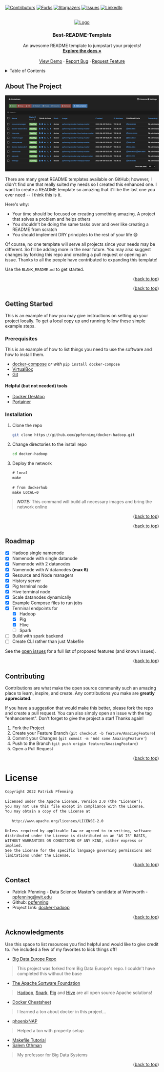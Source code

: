 <div id="top"></div>
<!--
*** Thanks for checking out the Best-README-Template. If you have a suggestion
*** that would make this better, please fork the repo and create a pull request
*** or simply open an issue with the tag "enhancement".
*** Don't forget to give the project a star!
*** Thanks again! Now go create something AMAZING! :D
-->

<!-- PROJECT SHIELDS -->
<!--
*** I'm using markdown "reference style" links for readability.
*** Reference links are enclosed in brackets [ ] instead of parentheses ( ).
*** See the bottom of this document for the declaration of the reference variables
*** for contributors-url, forks-url, etc. This is an optional, concise syntax you may use.
*** https://www.markdownguide.org/basic-syntax/#reference-style-links
-->
[![Contributors][contributors-shield]][contributors-url]
[![Forks][forks-shield]][forks-url]
[![Stargazers][stars-shield]][stars-url]
[![Issues][issues-shield]][issues-url]
[![LinkedIn][linkedin-shield]][linkedin-url]

<!-- PROJECT LOGO -->
<br />
<div align="center">
  <a href="https://github.com/ppfenning/docker-hadoop">
    <img src="images/logo.png" alt="Logo" width="80" height="80">
  </a>

<h3 align="center">Best-README-Template</h3>

  <p align="center">
    An awesome README template to jumpstart your projects!
    <br />
    <a href="https://github.com/ppfenning/docker-hadoop"><strong>Explore the docs »</strong></a>
    <br />
    <br />
    <a href="https://github.com/ppfenning/docker-hadoop">View Demo</a>
    ·
    <a href="https://github.com/ppfenning/docker-hadoop/issues">Report Bug</a>
    ·
    <a href="https://github.com/ppfenning/docker-hadoop/issues">Request Feature</a>
  </p>
</div>



<!-- TABLE OF CONTENTS -->
<details>
  <summary>Table of Contents</summary>
  <ol>
    <li>
      <a href="#about-the-project">About The Project</a>
      <ul>
        <li><a href="#built-with">Built With</a></li>
      </ul>
    </li>
    <li>
      <a href="#getting-started">Getting Started</a>
      <ul>
        <li><a href="#prerequisites">Prerequisites</a></li>
        <li><a href="#installation">Installation</a></li>
      </ul>
    </li>
    <li><a href="#usage">Usage</a></li>
    <li><a href="#roadmap">Roadmap</a></li>
    <li><a href="#contributing">Contributing</a></li>
    <li><a href="#license">License</a></li>
    <li><a href="#contact">Contact</a></li>
    <li><a href="#acknowledgments">Acknowledgments</a></li>
  </ol>
</details>


<!-- ABOUT THE PROJECT -->
## About The Project

[![Docker Hadoop][product-screenshot]](https://example.com)

There are many great README templates available on GitHub; however, I didn't find one that really suited my needs so I created this enhanced one. I want to create a README template so amazing that it'll be the last one you ever need -- I think this is it.

Here's why:
* Your time should be focused on creating something amazing. A project that solves a problem and helps others
* You shouldn't be doing the same tasks over and over like creating a README from scratch
* You should implement DRY principles to the rest of your life :smile:

Of course, no one template will serve all projects since your needs may be different. So I'll be adding more in the near future. You may also suggest changes by forking this repo and creating a pull request or opening an issue. Thanks to all the people have contributed to expanding this template!

Use the `BLANK_README.md` to get started.

<p align="right">(<a href="#top">back to top</a>)</p>

<p align="right">(<a href="#top">back to top</a>)</p>



<!-- GETTING STARTED -->
## Getting Started

This is an example of how you may give instructions on setting up your project locally.
To get a local copy up and running follow these simple example steps.

### Prerequisites

This is an example of how to list things you need to use the software and how to install them.

* [docker-compose](https://docs.docker.com/compose/install/) _or with_ `pip install docker-compose`
* [VirtualBox](https://www.virtualbox.org/wiki/Downloads)
* [Git](https://git-scm.com/book/en/v2/Getting-Started-Installing-Git) 

#### Helpful (but not needed) tools

* [Docker Desktop](https://www.docker.com/products/docker-desktop/)
* [Portainer](https://www.portainer.io/install-BE-now)

### Installation

1. Clone the repo
   ```sh
   git clone https://github.com/ppfenning/docker-hadoop.git
   ```
2. Change directories to the install repo
   ```sh
   cd docker-hadoop
   ```
3. Deploy the network
   ```
   # local
   make
   
   # from dockerhub
   make LOCAL=0
   ```
> **_NOTE:_**  This command will build all necessary images and bring the network online



<p align="right">(<a href="#top">back to top</a>)</p>



<p align="right">(<a href="#top">back to top</a>)</p>


<!-- TODO -->
## Roadmap

- [X] Hadoop single namenode
- [x] Namenode with single datanode
- [x] Namenode with 2 datanodes
- [x] Namenode with _N_ datanodes __(max 6)__
- [x] Resource and Node managers
- [x] History server
- [x] Pig terminal node
- [x] Hive terminal node
- [x] Scale datanodes dynamically
- [X] Example Compose files to run jobs
- [X] Terminal endpoints for
  - [X] Hadoop
  - [X] Pig
  - [X] Hive
  - [ ] Spark
- [ ] Build with spark backend
- [ ] Create CLI rather than just Makefile

See the [open issues](https://github.com/ppfenning/docker-hadoop/issues) for a full list of proposed features (and known issues).

<p align="right">(<a href="#top">back to top</a>)</p>



<!-- CONTRIBUTING -->
## Contributing

Contributions are what make the open source community such an amazing place to learn, inspire, and create. Any contributions you make are **greatly appreciated**.

If you have a suggestion that would make this better, please fork the repo and create a pull request. You can also simply open an issue with the tag "enhancement".
Don't forget to give the project a star! Thanks again!

1. Fork the Project
2. Create your Feature Branch (`git checkout -b feature/AmazingFeature`)
3. Commit your Changes (`git commit -m 'Add some AmazingFeature'`)
4. Push to the Branch (`git push origin feature/AmazingFeature`)
5. Open a Pull Request

<p align="right">(<a href="#top">back to top</a>)</p>

License
=======
    Copyright 2022 Patrick Pfenning

    Licensed under the Apache License, Version 2.0 (the "License");
    you may not use this file except in compliance with the License.
    You may obtain a copy of the License at

       http://www.apache.org/licenses/LICENSE-2.0

    Unless required by applicable law or agreed to in writing, software
    distributed under the License is distributed on an "AS IS" BASIS,
    WITHOUT WARRANTIES OR CONDITIONS OF ANY KIND, either express or implied.
    See the License for the specific language governing permissions and
    limitations under the License.

<p align="right">(<a href="#top">back to top</a>)</p>



<!-- CONTACT -->
## Contact

- Patrick Pfenning - Data Science Master's candidate at Wentworth - ppfenning@wit.edu
- Github: [ppfenning](https://github.com/ppfenning)
- Project Link: [docker-hadoop](https://github.com/ppfenning/docker-hadoop)

<p align="right">(<a href="#top">back to top</a>)</p>

<!-- ACKNOWLEDGMENTS -->
## Acknowledgments

Use this space to list resources you find helpful and would like to give credit to. I've included a few of my favorites to kick things off!

* [Big Data Europe Repo](https://github.com/big-data-europe/docker-hadoop)
> This project was forked from Big Data Europe's repo. I couldn't have completed this without the base
* [The Apache Sortware Foundation](https://apache.org/)
> [Hadoop](https://hadoop.apache.org/), [Spark](https://spark.apache.org/), [Pig](https://pig.apache.org/) and [Hive](https://hive.apache.org/) are all open source Apache solutions!
* [Docker Cheatsheet](https://dockerlabs.collabnix.com/docker/cheatsheet/)
> I learned a ton about docker in this project...
* [phoenixNAP](https://phoenixnap.com/kb/)
> Helped a ton with property setup
* [Makefile Tutorial](https://makefiletutorial.com/)
* [Salem Othman](https://wit.edu/salem-othman) 
> My professor for Big Data Systems


<p align="right">(<a href="#top">back to top</a>)</p>


<!-- MARKDOWN LINKS & IMAGES -->
<!-- https://www.markdownguide.org/basic-syntax/#reference-style-links -->
[contributors-shield]: https://img.shields.io/github/contributors/ppfenning/docker-hadoop.svg?style=for-the-badge
[contributors-url]: https://github.com/ppfenning/docker-hadoop/graphs/contributors
[forks-shield]: https://img.shields.io/github/forks/ppfenning/docker-hadoop.svg?style=for-the-badge
[forks-url]: https://github.com/ppfenning/docker-hadoop/network/members
[stars-shield]: https://img.shields.io/github/stars/ppfenning/docker-hadoop.svg?style=for-the-badge
[stars-url]: https://github.com/ppfenning/docker-hadoop/stargazers
[issues-shield]: https://img.shields.io/github/issues/ppfenning/docker-hadoop.svg?style=for-the-badge
[issues-url]: https://github.com/ppfenning/docker-hadoop/issues
[license-shield]: https://img.shields.io/github/license/ppfenning/docker-hadoop.svg?style=for-the-badge
[license-url]: https://github.com/ppfenning/docker-hadoop/blob/master/LICENSE.txt
[linkedin-shield]: https://img.shields.io/badge/-LinkedIn-black.svg?style=for-the-badge&logo=linkedin&colorB=555
[linkedin-url]: https://linkedin.com/in/patrick-pfenning
[product-screenshot]: /media/intro/screen-shot.png
[Next.js]: https://img.shields.io/badge/next.js-000000?style=for-the-badge&logo=nextdotjs&logoColor=white
[Next-url]: https://nextjs.org/
[React.js]: https://img.shields.io/badge/React-20232A?style=for-the-badge&logo=react&logoColor=61DAFB
[React-url]: https://reactjs.org/
[Vue.js]: https://img.shields.io/badge/Vue.js-35495E?style=for-the-badge&logo=vuedotjs&logoColor=4FC08D
[Vue-url]: https://vuejs.org/
[Angular.io]: https://img.shields.io/badge/Angular-DD0031?style=for-the-badge&logo=angular&logoColor=white
[Angular-url]: https://angular.io/
[Svelte.dev]: https://img.shields.io/badge/Svelte-4A4A55?style=for-the-badge&logo=svelte&logoColor=FF3E00
[Svelte-url]: https://svelte.dev/
[Laravel.com]: https://img.shields.io/badge/Laravel-FF2D20?style=for-the-badge&logo=laravel&logoColor=white
[Laravel-url]: https://laravel.com
[Bootstrap.com]: https://img.shields.io/badge/Bootstrap-563D7C?style=for-the-badge&logo=bootstrap&logoColor=white
[Bootstrap-url]: https://getbootstrap.com
[JQuery.com]: https://img.shields.io/badge/jQuery-0769AD?style=for-the-badge&logo=jquery&logoColor=white
[JQuery-url]: https://jquery.com 
[repo-url]: https://github.com/ppfenning/docker-hadoop
